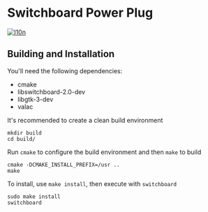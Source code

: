 # Switchboard Power Plug
[![l10n](https://l10n.elementary.io/widgets/switchboard/switchboard-plug-power/svg-badge.svg)](https://l10n.elementary.io/projects/switchboard/switchboard-plug-power)

## Building and Installation

You'll need the following dependencies:

* cmake
* libswitchboard-2.0-dev
* libgtk-3-dev
* valac

It's recommended to create a clean build environment

    mkdir build
    cd build/
    
Run `cmake` to configure the build environment and then `make` to build

    cmake -DCMAKE_INSTALL_PREFIX=/usr ..
    make
    
To install, use `make install`, then execute with `switchboard`

    sudo make install
    switchboard
